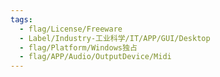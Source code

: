 ```yaml
---
tags:
  - flag/License/Freeware
  - Label/Industry-工业科学/IT/APP/GUI/Desktop
  - flag/Platform/Windows独占
  - flag/APP/Audio/OutputDevice/Midi
---
```

